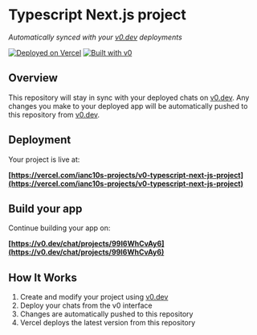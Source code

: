 # Typescript Next.js project

*Automatically synced with your [v0.dev](https://v0.dev) deployments*

[![Deployed on Vercel](https://img.shields.io/badge/Deployed%20on-Vercel-black?style=for-the-badge&logo=vercel)](https://vercel.com/ianc10s-projects/v0-typescript-next-js-project)
[![Built with v0](https://img.shields.io/badge/Built%20with-v0.dev-black?style=for-the-badge)](https://v0.dev/chat/projects/99I6WhCvAy6)

## Overview

This repository will stay in sync with your deployed chats on [v0.dev](https://v0.dev).
Any changes you make to your deployed app will be automatically pushed to this repository from [v0.dev](https://v0.dev).

## Deployment

Your project is live at:

**[https://vercel.com/ianc10s-projects/v0-typescript-next-js-project](https://vercel.com/ianc10s-projects/v0-typescript-next-js-project)**

## Build your app

Continue building your app on:

**[https://v0.dev/chat/projects/99I6WhCvAy6](https://v0.dev/chat/projects/99I6WhCvAy6)**

## How It Works

1. Create and modify your project using [v0.dev](https://v0.dev)
2. Deploy your chats from the v0 interface
3. Changes are automatically pushed to this repository
4. Vercel deploys the latest version from this repository
